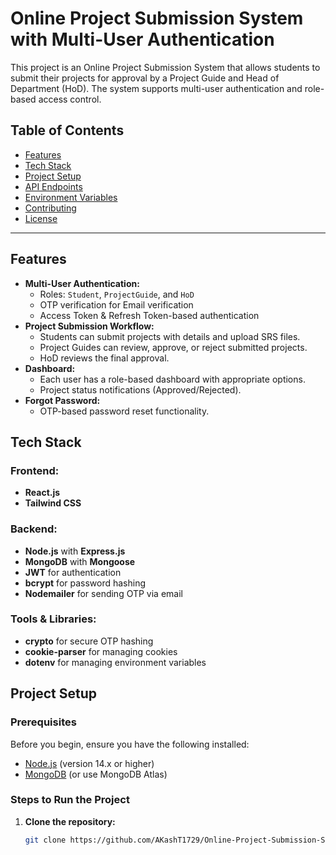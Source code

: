 # Online Project Submission System with Multi-User Authentication

This project is an Online Project Submission System that allows students to submit their projects for approval by a Project Guide and Head of Department (HoD). The system supports multi-user authentication and role-based access control.

## Table of Contents

- [Features](#features)
- [Tech Stack](#tech-stack)
- [Project Setup](#project-setup)
- [API Endpoints](#api-endpoints)
- [Environment Variables](#environment-variables)
- [Contributing](#contributing)
- [License](#license)

---

## Features

- **Multi-User Authentication:**
  - Roles: `Student`, `ProjectGuide`, and `HoD`
  - OTP verification for Email verification 
  - Access Token & Refresh Token-based authentication
- **Project Submission Workflow:**
  - Students can submit projects with details and upload SRS files.
  - Project Guides can review, approve, or reject submitted projects.
  - HoD reviews the final approval.
- **Dashboard:**
  - Each user has a role-based dashboard with appropriate options.
  - Project status notifications (Approved/Rejected).
- **Forgot Password:**
  - OTP-based password reset functionality.

## Tech Stack

### Frontend:
- **React.js**
- **Tailwind CSS**

### Backend:
- **Node.js** with **Express.js**
- **MongoDB** with **Mongoose**
- **JWT** for authentication
- **bcrypt** for password hashing
- **Nodemailer** for sending OTP via email

### Tools & Libraries:
- **crypto** for secure OTP hashing
- **cookie-parser** for managing cookies
- **dotenv** for managing environment variables

## Project Setup

### Prerequisites
Before you begin, ensure you have the following installed:
- [Node.js](https://nodejs.org/) (version 14.x or higher)
- [MongoDB](https://www.mongodb.com/) (or use MongoDB Atlas)

### Steps to Run the Project

1. **Clone the repository:**
   ```bash
   git clone https://github.com/AKashT1729/Online-Project-Submission-System-with-Multi-User-Authentication.git
   

